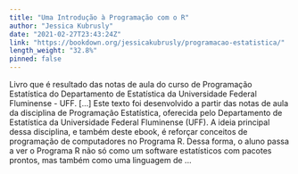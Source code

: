 ```yaml
---
title: "Uma Introdução à Programação com o R"
author: "Jessica Kubrusly"
date: "2021-02-27T23:43:24Z"
link: "https://bookdown.org/jessicakubrusly/programacao-estatistica/"
length_weight: "32.8%"
pinned: false
---
```


Livro que é resultado das notas de aula do curso de Programação Estatística do Departamento de Estatística da Universidade Federal Fluminense - UFF. [...] Este texto foi desenvolvido a partir das notas de aula da disciplina de Programação Estatística, oferecida pelo Departamento de Estatística da Universidade Federal Fluminense (UFF). A ideia principal dessa disciplina, e também deste ebook, é reforçar conceitos de programação de computadores no Programa R. Dessa forma, o aluno passa a ver o Programa R não só como um software estatísticos com pacotes prontos, mas também como uma linguagem de ...
